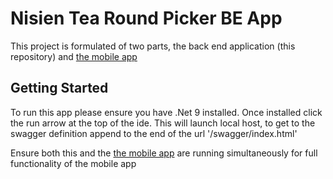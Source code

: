 # Nisien Tea Round Picker BE App

This project is formulated of two parts, the back end application (this repository) and [the mobile app](https://github.com/OwenL98/Nisien-Tea-Round-Picker-App) 

## Getting Started

To run this app please ensure you have .Net 9 installed. Once installed click the run arrow at the top of the ide.  This will launch local host, to get to the swagger definition append to the end of the url '/swagger/index.html'

Ensure both this and the [the mobile app](https://github.com/OwenL98/Nisien-Tea-Round-Picker-App) are running simultaneously for full functionality of the mobile app